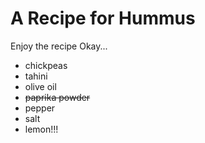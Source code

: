 # A Recipe for Hummus

Enjoy the recipe
Okay...

- chickpeas
- tahini
- olive oil
- ~~paprika powder~~
- pepper
- salt
- lemon!!!
